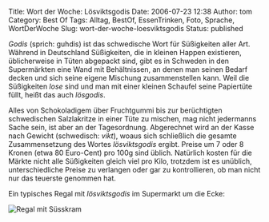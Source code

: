 Title: Wort der Woche: Lösviktsgodis
Date: 2006-07-23 12:38
Author: tom
Category: Best Of
Tags: Alltag, BestOf, EssenTrinken, Foto, Sprache, WortDerWoche
Slug: wort-der-woche-loesviktsgodis
Status: published

*Godis* (sprich: guhdis) ist das schwedische Wort für Süßigkeiten aller
Art. Während in Deutschland Süßigkeiten, die in kleinen Happen
existieren, üblicherweise in Tüten abgepackt sind, gibt es in Schweden
in den Supermärkten eine Wand mit Behältnissen, an denen man seinen
Bedarf decken und sich seine eigene Mischung zusammenstellen kann. Weil
die Süßigkeiten *lose* sind und man mit einer kleinen Schaufel seine
Papiertüte füllt, heißt das auch *lösgodis*.

Alles von Schokoladigem über Fruchtgummi bis zur berüchtigten
schwedischen Salzlakritze in einer Tüte zu mischen, mag nicht jedermanns
Sache sein, ist aber an der Tagesordnung. Abgerechnet wird an der Kasse
nach Gewicht (schwedisch: *vikt*), woaus sich schließlich die gesamte
Zusammensetzung des Wortes *lösviktsgodis* ergibt. Preise um 7 oder 8
Kronen (etwa 80 Euro-Cent) pro 100g sind üblich. Natürlich kosten für
die Märkte nicht alle Süßigkeiten gleich viel pro Kilo, trotzdem ist es
unüblich, unterschiedliche Preise zu verlangen oder gar zu
kontrollieren, ob man nicht nur das teuerste genommen hat.

Ein typisches Regal mit *lösviktsgodis* im Supermarkt um die Ecke:

![Regal mit
Süsskram](http://www.fiket.de/pic/godis.jpg "Regal mit Süsskram")


